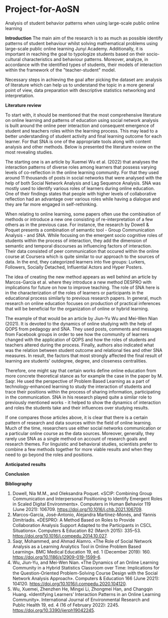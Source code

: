 # Project-for-AoSN
Analysis of student behavior patterns when using large-scale public online learning

**Introduction**
The main aim of the research is to as much as possible identify patterns of student behaviour whilst solving mathematical problems using large-scale public online learning Junyi Academy. Additionally, it is important in reaching the goal to typologize students based on their socio-cultural characteristics and behaviour patterns. Moreover, analyze, in accordance with the identified types of students, their models of interaction within the framework of the "teacher-student" model.

Necessary steps in achieving the goal after picking the dataset are: analysis of literature which can help us to understand the topic in a more general point of view,  data preparation with descriptive statistics networking and interpretation. 

**Literature review**

To start with, it should be mentioned that the most comprehensive literature on online learning and patterns of education using social network analysis is built around the online peer interaction and consequent emergence of student and teachers roles within the learning process. This may lead to a better understanding of student activity and final learning outcome for each learner. For that SNA is one of the appropriate tools along with content analysis and other methods. Below is presented the literature review on the most revealing studies. 

The starting one is an article by Xuemei Wu et al. (2022) that analyses the interaction patterns of diverse roles among learners that possess varying levels of co-reflection in the online learning community. For that they used around 11 thousands of posts in social networks that were analysed with the help of both Social Network Analysis and Lag Sequence Analysis. SNA was mostly used to identify various roles of learners during online education. One of their findings states that people with higher levels of collaborative reflection had an advantage over various roles while having a dialogue and they are far more engaged in self-rethinking.  

When relating to online learning, some papers often use the combination of methods or introduce a new one consisting of re-interpretation of a few others as in the previous case. For instance, the research by Dowell & Poquet presents a combination of semantic tool - Group Communication Analysis - and SNA. While focusing on the emergent socio cognitive roles of students within the process of interaction, they add the dimension of semantic and temporal discourses as influencing factors of interaction. Their data consisted of peer communication that occured within the online course at Coursera which is quite similar to our approach to the sources of data. In the end, they categorized learners into five groups: Lurkers, Followers, Socially Detached, Influential Actors and Hyper Posters.

The idea of creating the new method appears as well behind an article by Marcos-García et al. where they introduce a new method DESPRO with implications for future on how to improve teaching. The role of SNA here is in the characterization of the roles of learners or participants in the educational process similarly to previous research papers. In general, much research on online education focuses on production of practical inferences that will be beneficial for the organization of online or hybrid learning. 

The example of that would be an article by Jiun-Yu Wu and Mei-Wen Nian (2021). It is devoted to the dynamics of online studying with the help of QOPS from pedagogy and SNA. They used posts, comments and messages from Facebook groups in order to see how the community of learners changed with the application of QOPS and how the roles of students and teachers altered during the process. Finally, authors also indicated what was the relation between student outcome and relational ties and other SNA measures. In result, the factors that most strongly affected the final result of learning are students' outdegree, degree, and closeness centralities. 

Therefore, one might say that certain works define online education from more concrete theoretical stance as for example the case in the paper by M. Saqr. He used the perspective of Problem Based Learning as a part of technology-enhanced learning to study the interaction of students and trace their positions within the process of sharing information, participating in the communication. SNA in his research played quite a similar role to previously mentioned works - it helped to show the dynamics of interaction and roles the students take and their influences over studying results.  

If one compares those articles above, it is clear that there is a certain pattern of research and data sources within the field of online learning. Much of the time, researchers use either social networks communication or a particular online course as the data sources. Moreover, generally, they rarely use SNA as a single method on account of research goals and research themes. For linguistic and behavioral studies, scientists prefer to combine a few methods together for more viable results and when they need to go beyond the roles and positions. 

**Anticipated results**

**Conclusion**

**Bibliography**
1. Dowell, Nia M.M., and Oleksandra Poquet. «SCIP: Combining Group Communication and Interpersonal Positioning to Identify Emergent Roles in Scaled Digital Environments». Computers in Human Behavior 119 (June 2021): 106709. https://doi.org/10.1016/j.chb.2021.106709.
2. Marcos-García, José-Antonio, Alejandra Martínez-Monés, and Yannis Dimitriadis. «DESPRO: A Method Based on Roles to Provide Collaboration Analysis Support Adapted to the Participants in CSCL Situations». Computers & Education 82 (March 2015): 335–53. https://doi.org/10.1016/j.compedu.2014.10.027.
3. Saqr, Mohammed, and Ahmad Alamro. «The Role of Social Network Analysis as a Learning Analytics Tool in Online Problem Based Learning». BMC Medical Education 19, ed. 1 (December 2019): 160. https://doi.org/10.1186/s12909-019-1599-6.
4. Wu, Jiun-Yu, and Mei-Wen Nian. «The Dynamics of an Online Learning Community in a Hybrid Statistics Classroom over Time: Implications for the Question-Oriented Problem-Solving Course Design with the Social Network Analysis Approach». Computers & Education 166 (June  2021): 104120. https://doi.org/10.1016/j.compedu.2020.104120.
5. Wu, Xuemei, Zhenzhen He, Mingxi Li, Zhongmei Han, and Changqin Huang. «Identifying Learners’ Interaction Patterns in an Online Learning Community». International Journal of Environmental Research and Public Health 19, ed. 4 (16 of February 2022): 2245. https://doi.org/10.3390/ijerph19042245.
